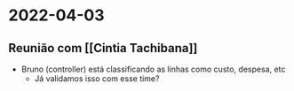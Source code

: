 # 2022-04-03
## Reunião com [[Cintia Tachibana]]
- Bruno (controller) está classificando as linhas como custo, despesa, etc
	- Já validamos isso com esse time?